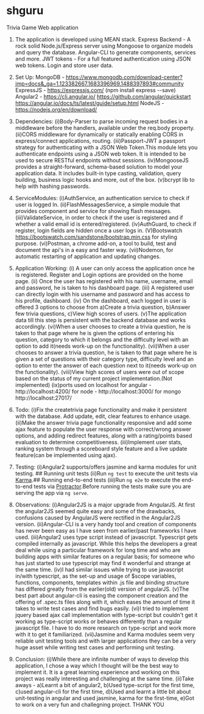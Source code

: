 # shguru
Trivia Game Web application

1) The application is developed using MEAN stack.
Express Backend - A rock solid Node.js/Express server using Mongoose to organize models and query the database.
Angular-CLI to generate components, services and more.
JWT tokens - For a full featured authentication using JSON web tokens. Login and store user data.

2) Set Up: 
MongoDB - https://www.mongodb.com/download-center?jmp=docs&_ga=1.123382667.1683396969.1488397893#community
ExpressJS - https://expressjs.com/ (npm install express --save)
Angular2 - https://cli.angular.io/ https://github.com/angular/quickstart https://angular.io/docs/ts/latest/guide/setup.html
NodeJS - https://nodejs.org/en/download/

3) Dependencies:
(i)Body-Parser to parse incoming request bodies in a middleware before the handlers, available under the req.body property.
(ii)CORS middleware for dynamically or statically enabling CORS in express/connect applications, routing.
(iii)Passport-JWT a passport strategy for authenticating with a JSON Web Token.This module lets you authenticate endpoints using a JSON web token. It is intended to be used to secure RESTful endpoints without sessions.
(iv)MongooseJS provides a straight-forward, schema-based solution to model your application data. It includes built-in type casting, validation, query building, business logic hooks and more, out of the box.
(v)bcrypt lib to help with hashing passwords.

4) ServiceModules:
(i)AuthService, an authentication service to check if user is logged In. 
(ii)FlashMessagesService, a simple module that provides component and service for showing flash messages.
(iii)ValidateService, in order to check if the user is registered and if whether a valid email id is entered/registered.
(iv)AuthGuard, to check if register, login fields are hidden once a user logs in.
(V)Bootswatch https://bootswatch.com/sandstone/bootstrap.min.css for styling purpose.
(vi)Postman, a chrome add-on, a tool to build, test and document the api's in a easy and faster way.
(vii)Nodemon, for automatic restarting of application and updating changes.

5) Application Working:
(i) A user can only access the application once he is registered. Register and Login options are provided on the home page.
(ii) Once the user has registered with his name, username, email and password, he is taken to his dashboard page.
(iii) A registered user can directly login with his username and password and has access to his profile, dashboard.
(iv) On the dashboard, each logged in user is offered 3 options to choose from a)Create a trivia question, b)Answer few trivia questions,
c)View high scores of users.
(v)The application data till this step is persistent with the backend database and works accordingly.
(vi)When a user chooses to create a trivia question, he is taken to that page where he is given the options of entering his question,
category to which it belongs and the difficulty level with an option to add it(needs work-up on the functionality).
(vii)When a user chooses to answer a trivia question, he is taken to that page where he is given a set of questions with their category type, difficulty level and an option to enter the answer of each question next to it(needs work-up on the functionality).
(viii)View high scores of users were out of scope based on the status of my current project implementation.(Not implemented) 
(ix)ports used on localhost for angular - http://localhost:4200/ for node - http://localhost:3000/ for mongo http://localhost:27017/

6) Todo:
(i)Fix the createtrivia page functionality and make it persistent with the database. Add update, edit, clear features to enhance usage.
(ii)Make the answer trivia page functionality responsive and add some ajax feature to populate the user response with correct/wrong answer
options, and adding redirect features, along with a rating/points based evaluation to determine competitiveness.
(iii)Implement user stats, ranking system through a scoreboard style feature and a live update feature(can be implemented using ajax).

7) Testing:
(i)Angular2 supports/offers jasmine and karma modules for unit testing. ## Running unit tests (ii)Run `ng test` to execute the unit tests via [Karma](https://karma-runner.github.io).## Running end-to-end tests (iii)Run `ng e2e` to execute the end-to-end tests via [Protractor](http://www.protractortest.org/).Before running the tests make sure you are serving the app via `ng serve`.

8) Observations:
(i)Angular2JS is a major upgrade from AngularJS. At first the angular2JS seemed quite easy and some of the drawbacks, confusions caused by
AngularJS were rectified in the Angular2JS version. 
(ii)Angular-CLI is a very handy tool and creation of components has never been easy as I have seen from earlier/past frameworks I have used.
(iii)Angular2 uses type script instead of javascript. Typescript gets compiled internally as javascript. While this helps the developers a great deal while using a particular framework for long time and who are building apps with similar features on a regular basis; for someone who has just started to use typescript may find it wonderful and strange at the same time.
(iv)I had similar issues while trying to use javascript in/with typescript, as the set-up and usage of $scope variables, functions, components, templates within .js file and binding structure has differed greatly from the earlier(old) version of angularJS.
(v)The best part about angular-cli is easing the component creation and the offering of .spec.ts files along with it, which eases the amount of time it takes to write test cases and find bugs easily.
(vi)I tried to implement jquery based ajax call implementation with type-script but couldn't get it working as type-script works or behaves differently than a regular javascript file. I have to do more research on type-script and work more with it to get it familiarized.
(vii)Jasmine and Karma modules seem very reliable unit testing tools and with larger applications they can be a very huge asset while writing test cases and performing unit testing.

9) Conclusion:
(i)While there are infinite number of ways to develop this application, I chose a way which I thought will be the best way to implement it. It is a great learning experience and working on this project was really interesting and challenging at the same time.
(ii)Take aways - a)Learnt a bit of angular2, b)Used type-script for the first time, c)used angular-cli for the first time, d)Used and learnt a little bit about unit-testing in angular and used jasmine, karma for the first-time, e)Got to work on a very fun and challegning project. 
THANK YOU
